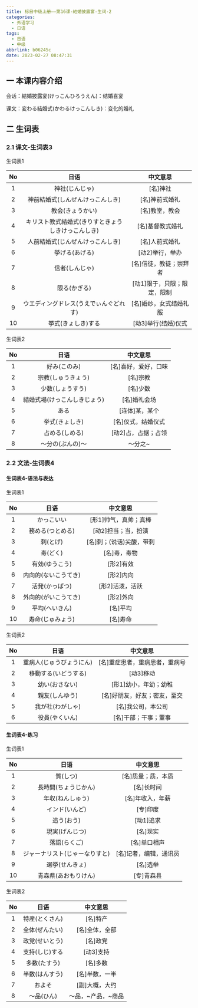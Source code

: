 ```yaml
---
title: 标日中级上册——第16课-結婚披露宴-生词-2
categories:
  - 外语学习
  - 日语
tags:
  - 日语
  - 中级
abbrlink: b06245c
date: 2023-02-27 08:47:31
---
```

## 一 本课内容介绍

会话：結婚披露宴(けっこんひろうえん)：结婚喜宴

课文：変わる結婚式(かわるけっこんしき)：变化的婚礼

<!--more-->

## 二 生词表

### 2.1 课文-生词表3

生词表1

|  No  |                        日语                        |          中文意思           |
| :--: | :------------------------------------------------: | :-------------------------: |
|  1   |                   神社(じんじゃ)                   |          [名]神社           |
|  2   |          神前結婚式(しんぜんけっこんしき)          |       [名]神前式婚礼        |
|  3   |                  教会(きょうかい)                  |       [名]教堂，教会        |
|  4   | キリスト教式結婚式(きりすときょうしきけっこんしき) |      [名]基督教式婚礼       |
|  5   |          人前結婚式(じんぜんけっこんしき)          |       [名]人前式婚礼        |
|  6   |                   挙げる(あげる)                   |       [动2]举行，举办       |
|  7   |                   信者(しんじゃ)                   |   [名]信徒，教徒；崇拜者    |
|  8   |                    限る(かぎる)                    | [动1]限于，只限；限定，限制 |
|  9   |       ウエディングドレス(うえでぃんぐどれす)       |   [名]婚纱，女式结婚礼服    |
|  10  |                 挙式(きょしき)する                 |     [动3]举行(结婚)仪式     |

生词表2

|  No  |             日语             |       中文意思       |
| :--: | :--------------------------: | :------------------: |
|  1   |         好み(このみ)         | [名]喜好，爱好，口味 |
|  2   |      宗教(しゅうきょう)      |       [名]宗教       |
|  3   |       少数(しょうすう)       |       [名]少数       |
|  4   | 結婚式場(けっこんしきじょう) |     [名]婚礼会场     |
|  5   |             ある             |    [连体]某，某个    |
|  6   |        挙式(きょしき)        |  [名]仪式，结婚仪式  |
|  7   |        占める(しめる)        | [动2]占，占据；占领  |
|  8   |       ～分の(ぶんの)～       |       ～分之~        |


### 2.2 文法-生词表4

#### 生词表4-语法与表达

生词表1

|  No  |         日语         |         中文意思         |
| :--: | :------------------: | :----------------------: |
|  1   |      かっこいい      |  [形1]帅气，真帅；真棒   |
|  2   |   務める(つとめる)   |   [动2]担当；当，扮演    |
|  3   |       刺(とげ)       | [名]刺；(说话)尖酸，带刺 |
|  4   |       毒(どく)       |       [名]毒，毒物       |
|  5   |    有効(ゆうこう)    |        [形2]有效         |
|  6   | 内向的(ないこうてき) |        [形2]内向         |
|  7   |    活発(かっぱつ)    |     [形2]活泼，活跃      |
|  8   | 外向的(がいこうてき) |        [形2]外向         |
|  9   |    平均(へいきん)    |         [名]平均         |
|  10  |   寿命(じゅみょう)   |         [名]寿命         |

生词表2

|  No  |           日语           |            中文意思            |
| :--: | :----------------------: | :----------------------------: |
|  1   | 重病人(じゅうびょうにん) | [名]重症患者，重病患者，重病号 |
|  2   |   移動する(いどうする)   |           [动3]移动            |
|  3   |      幼い(おさない)      |     [形1]幼小，年幼；幼稚      |
|  4   |      親友(しんゆう)      |  [名]好朋友，好友；密友，至交  |
|  5   |     我が社(わがしゃ)     |       [名]我公司，本公司       |
|  6   |      役員(やくいん)      |      [名]干部；干事；董事      |


#### 生词表4-练习

生词表1

|  No  |              日语              |        中文意思        |
| :--: | :----------------------------: | :--------------------: |
|  1   |            質(しつ)            |   [名]质量；质，本质   |
|  2   |      長時間(ちょうじかん)      |       [名]长时间       |
|  3   |        年収(ねんしゅう)        |    [名]年收入，年薪    |
|  4   |         インド(いんど)         |        [专]印度        |
|  5   |           追う(おう)           |       [动1]追求        |
|  6   |         現実(げんじつ)         |        [名]现实        |
|  7   |          落語(らくご)          |      [名]单口相声      |
|  8   | ジャーナリスト(じゃーなりすと) | [名]记者，编辑，通讯员 |
|  9   |         選挙(せんきょ)         |        [名]选举        |
|  10  |      青森県(あおもりけん)      |       [专]青森县       |

生词表2

|  No  |      日语      |      中文意思      |
| :--: | :------------: | :----------------: |
|  1   | 特産(とくさん) |      [名]特产      |
|  2   | 全体(ぜんたい) |   [名]全体，全部   |
|  3   | 政党(せいとう) |      [名]政党      |
|  4   | 支持(しじ)する |     [动3]支持      |
|  5   |  多数(たすう)  |      [名]多数      |
|  6   | 半数(はんすう) |   [名]半数，一半   |
|  7   |     およそ     |   [副]大概，大约   |
|  8   |   ～品(ひん)   | ～品，~产品，~商品 |

